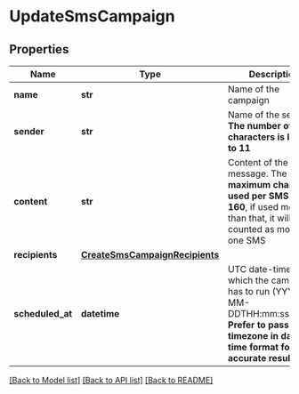 # UpdateSmsCampaign

## Properties
Name | Type | Description | Notes
------------ | ------------- | ------------- | -------------
**name** | **str** | Name of the campaign | [optional] 
**sender** | **str** | Name of the sender. **The number of characters is limited to 11**  | [optional] 
**content** | **str** | Content of the message. The **maximum characters used per SMS is 160**, if used more than that, it will be counted as more than one SMS  | [optional] 
**recipients** | [**CreateSmsCampaignRecipients**](CreateSmsCampaignRecipients.md) |  | [optional] 
**scheduled_at** | **datetime** | UTC date-time on which the campaign has to run (YYYY-MM-DDTHH:mm:ss.SSSZ). **Prefer to pass your timezone in date-time format for accurate result.**  | [optional] 

[[Back to Model list]](../README.md#documentation-for-models) [[Back to API list]](../README.md#documentation-for-api-endpoints) [[Back to README]](../README.md)

